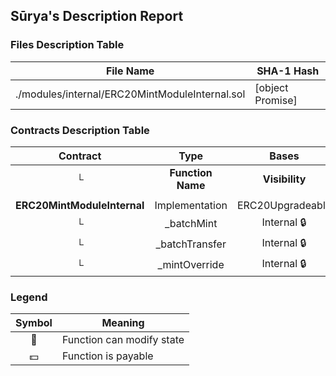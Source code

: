 ## Sūrya's Description Report

### Files Description Table


|  File Name  |  SHA-1 Hash  |
|-------------|--------------|
| ./modules/internal/ERC20MintModuleInternal.sol | [object Promise] |


### Contracts Description Table


|  Contract  |         Type        |       Bases      |                  |                 |
|:----------:|:-------------------:|:----------------:|:----------------:|:---------------:|
|     └      |  **Function Name**  |  **Visibility**  |  **Mutability**  |  **Modifiers**  |
||||||
| **ERC20MintModuleInternal** | Implementation | ERC20Upgradeable |||
| └ | _batchMint | Internal 🔒 | 🛑  | |
| └ | _batchTransfer | Internal 🔒 | 🛑  | |
| └ | _mintOverride | Internal 🔒 | 🛑  | |


### Legend

|  Symbol  |  Meaning  |
|:--------:|-----------|
|    🛑    | Function can modify state |
|    💵    | Function is payable |
